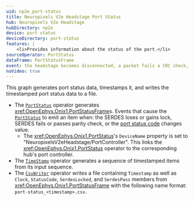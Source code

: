 ```yaml
---
uid: np2e_port-status
title: Neuropixels V2e Headstage Port Status
hub: Neuropixels V2e Headstage
hubDirectory: np2e
device: port status
deviceDirectory: port-status
features: |
    <li>Provides information about the status of the port.</li>
sourceOperator: PortStatus
dataFrame: PortStatusFrame
event: the headstage becomes disconnected, a packet fails a CRC check, etc.
noVideo: true
---
```


This graph generates port status data, timestamps it, and writes the timestamped port status data to a file.

- The [`PortStatus`](xref:OpenEphys.Onix1.PortStatus) operator generates <xref:OpenEphys.Onix1.PortStatusFrame>s. Events that cause the [`PortStatus`](xref:OpenEphys.Onix1.PortStatus) to emit an item when: the SERDES loses or gains lock, SERDES fails or passes parity check, or the [port status code](xref:OpenEphys.Onix1.PortStatusCode) changes value. 
    - The <xref:OpenEphys.Onix1.PortStatus>'s `DeviceName` property is set to "NeuropixelsV2eHeadstage/PortController". This links the <xref:OpenEphys.Onix1.PortStatus> operator to the corresponding hub's port controller. 
- The [`TimeStamp`](https://bonsai-rx.org/docs/api/Bonsai.Reactive.Timestamp.html) operator generates a sequence of timestamped items from its input sequence.
- The [`CsvWriter`](https://bonsai-rx.org/docs/api/Bonsai.IO.CsvWriter.html) operator writes a file containing `Timestamp` as well as `Clock`, `StatusCode`, `SerdesLocked`, and `SerdesPass` members from <xref:OpenEphys.Onix1.PortStatusFrame> with the following name format: `port-status_<timestamp>.csv`.